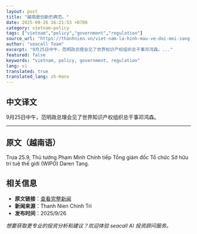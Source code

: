 ```yaml
---
layout: post
title: "越南是创新的典范。"
date: 2025-09-26 16:21:53 +0700
category: vietnam-policy
tags: ["vietnam","policy","government","regulation"]
source_url: "https://thanhnien.vn/viet-nam-la-hinh-mau-ve-doi-moi-sang-tao-185250926072322742.htm"
author: "seacall Team"
excerpt: "9月25日中午，范明政总理会见了世界知识产权组织总干事邓鸿森。..."
featured: false
keywords: "vietnam, policy, government, regulation"
lang: vi
translated: true
translated_lang: zh-Hans
---
```


## 中文译文

9月25日中午，范明政总理会见了世界知识产权组织总干事邓鸿森。

---

## 原文（越南语）

Trưa 25.9, Thủ tướng Phạm Minh Ch&iacute;nh tiếp Tổng gi&aacute;m đốc Tổ chức Sở hữu tr&iacute; tuệ thế giới (WIPO) Daren Tang.

## 相关信息

- **原文链接**：[查看完整新闻](https://thanhnien.vn/viet-nam-la-hinh-mau-ve-doi-moi-sang-tao-185250926072322742.htm)
- **新闻来源**：Thanh Nien Chinh Tri
- **发布时间**：2025/9/26

*想要获取更专业的投资分析和建议？欢迎体验 seacall AI 投资顾问服务。*